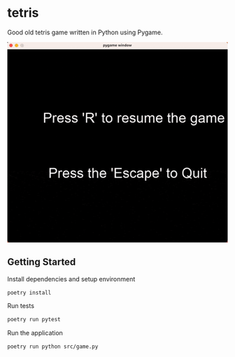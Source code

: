 # tetris

Good old tetris game written in Python using Pygame.

![Tetris Game](./tetris.gif)

## Getting Started

Install dependencies and setup environment

```sh
poetry install
```

Run tests

```sh
poetry run pytest
```

Run the application

```sh
poetry run python src/game.py
```
